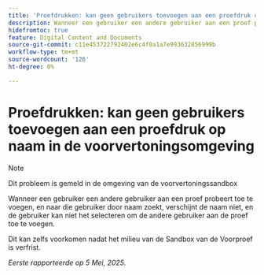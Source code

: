 ```yaml
---
title: 'Proefdrukken: kan geen gebruikers toevoegen aan een proefdruk op naam in de voorvertoningsomgeving'
description: Wanneer een gebruiker een andere gebruiker aan een proef probeert toe te voegen, en naar die gebruiker door naam zoekt, verschijnt de naam niet, en de gebruiker kan niet het selecteren om de andere gebruiker aan de proef toe te voegen.
hidefromtoc: true
feature: Digital Content and Documents
source-git-commit: c11e453722792402e6c4f0a1a7e993632856999b
workflow-type: tm+mt
source-wordcount: '126'
ht-degree: 0%

---
```



# Proefdrukken: kan geen gebruikers toevoegen aan een proefdruk op naam in de voorvertoningsomgeving

>[!NOTE]
>
>Dit probleem is gemeld in de omgeving van de voorvertoningssandbox

Wanneer een gebruiker een andere gebruiker aan een proef probeert toe te voegen, en naar die gebruiker door naam zoekt, verschijnt de naam niet, en de gebruiker kan niet het selecteren om de andere gebruiker aan de proef toe te voegen.

Dit kan zelfs voorkomen nadat het milieu van de Sandbox van de Voorproef is verfrist.

_Eerste rapporteerde op 5 Mei, 2025._
